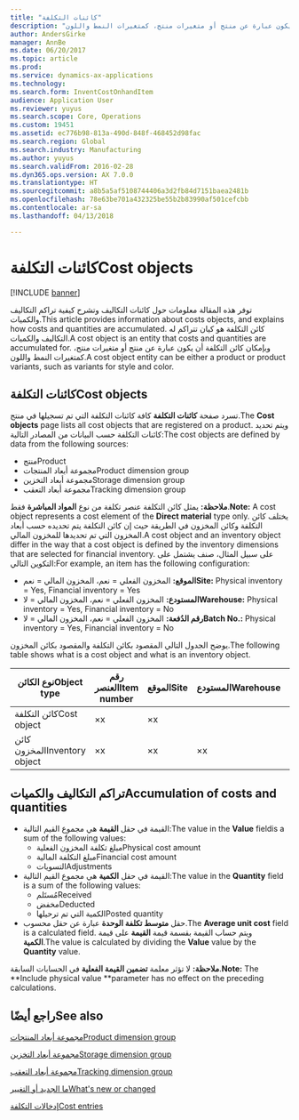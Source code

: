 ```yaml
---
title: "كائنات التكلفة"
description: "توفر هذه المقالة معلومات حول كائنات التكاليف وتشرح كيفية تراكم التكاليف والكميات. كائن التكلفة هو كيان تتراكم له التكاليف والكميات. وبإمكان كائن التكلفة أن يكون عبارة عن منتج أو متغيرات منتج، كمتغيرات النمط واللون."
author: AndersGirke
manager: AnnBe
ms.date: 06/20/2017
ms.topic: article
ms.prod: 
ms.service: dynamics-ax-applications
ms.technology: 
ms.search.form: InventCostOnhandItem
audience: Application User
ms.reviewer: yuyus
ms.search.scope: Core, Operations
ms.custom: 19451
ms.assetid: ec776b98-813a-490d-848f-468452d98fac
ms.search.region: Global
ms.search.industry: Manufacturing
ms.author: yuyus
ms.search.validFrom: 2016-02-28
ms.dyn365.ops.version: AX 7.0.0
ms.translationtype: HT
ms.sourcegitcommit: a8b5a5af5108744406a3d2fb84d7151baea2481b
ms.openlocfilehash: 78e63be701a432325be55b2b83990af501cefcbb
ms.contentlocale: ar-sa
ms.lasthandoff: 04/13/2018

---
```


# <a name="cost-objects"></a><span data-ttu-id="19323-105">كائنات التكلفة</span><span class="sxs-lookup"><span data-stu-id="19323-105">Cost objects</span></span>

[!INCLUDE [banner](../includes/banner.md)]

<span data-ttu-id="19323-106">توفر هذه المقالة معلومات حول كائنات التكاليف وتشرح كيفية تراكم التكاليف والكميات.</span><span class="sxs-lookup"><span data-stu-id="19323-106">This article provides information about costs objects, and explains how costs and quantities are accumulated.</span></span> <span data-ttu-id="19323-107">كائن التكلفة هو كيان تتراكم له التكاليف والكميات.</span><span class="sxs-lookup"><span data-stu-id="19323-107">A cost object is an entity that costs and quantities are accumulated for.</span></span> <span data-ttu-id="19323-108">وبإمكان كائن التكلفة أن يكون عبارة عن منتج أو متغيرات منتج، كمتغيرات النمط واللون.</span><span class="sxs-lookup"><span data-stu-id="19323-108">A cost object entity can be either a product or product variants, such as variants for style and color.</span></span>  

## <a name="cost-objects"></a><span data-ttu-id="19323-109">كائنات التكلفة</span><span class="sxs-lookup"><span data-stu-id="19323-109">Cost objects</span></span>

<span data-ttu-id="19323-110">تسرد صفحة **كائنات التكلفة** كافة كائنات التكلفة التي تم تسجيلها في منتج.</span><span class="sxs-lookup"><span data-stu-id="19323-110">The **Cost objects** page lists all cost objects that are registered on a product.</span></span> <span data-ttu-id="19323-111">ويتم تحديد كائنات التكلفة حسب البيانات من المصادر التالية:</span><span class="sxs-lookup"><span data-stu-id="19323-111">The cost objects are defined by data from the following sources:</span></span>

-   <span data-ttu-id="19323-112">منتج</span><span class="sxs-lookup"><span data-stu-id="19323-112">Product</span></span>
-   <span data-ttu-id="19323-113">مجموعة أبعاد المنتجات</span><span class="sxs-lookup"><span data-stu-id="19323-113">Product dimension group</span></span>
-   <span data-ttu-id="19323-114">مجموعة أبعاد التخزين</span><span class="sxs-lookup"><span data-stu-id="19323-114">Storage dimension group</span></span>
-   <span data-ttu-id="19323-115">مجموعة أبعاد التعقب</span><span class="sxs-lookup"><span data-stu-id="19323-115">Tracking dimension group</span></span>

<span data-ttu-id="19323-116">**ملاحظة:** يمثل كائن التكلفة عنصر تكلفة من نوع **المواد المباشرة** فقط.</span><span class="sxs-lookup"><span data-stu-id="19323-116">**Note:** A cost object represents a cost element of the **Direct material** type only.</span></span> <span data-ttu-id="19323-117">يختلف كائن التكلفة وكائن المخزون في الطريقة حيث إن كائن التكلفة يتم تحديده حسب أبعاد المخزون التي تم تحديدها للمخزون المالي.</span><span class="sxs-lookup"><span data-stu-id="19323-117">A cost object and an inventory object differ in the way that a cost object is defined by the inventory dimensions that are selected for financial inventory.</span></span> <span data-ttu-id="19323-118">على سبيل المثال، صنف يشتمل على التكوين التالي:</span><span class="sxs-lookup"><span data-stu-id="19323-118">For example, an item has the following configuration:</span></span>

-   <span data-ttu-id="19323-119">**الموقع:** المخزون الفعلي = نعم، المخزون المالي = نعم</span><span class="sxs-lookup"><span data-stu-id="19323-119">**Site:** Physical inventory = Yes, Financial inventory = Yes</span></span>
-   <span data-ttu-id="19323-120">**المستودع:** المخزون الفعلي = نعم، المخزون المالي = لا</span><span class="sxs-lookup"><span data-stu-id="19323-120">**Warehouse:** Physical inventory = Yes, Financial inventory = No</span></span>
-   <span data-ttu-id="19323-121">**رقم الدُفعة:** المخزون الفعلي = نعم، المخزون المالي = لا</span><span class="sxs-lookup"><span data-stu-id="19323-121">**Batch No.:** Physical inventory = Yes, Financial inventory = No</span></span>

<span data-ttu-id="19323-122">يوضح الجدول التالي المقصود بكائن التكلفة والمقصود بكائن المخزون.</span><span class="sxs-lookup"><span data-stu-id="19323-122">The following table shows what is a cost object and what is an inventory object.</span></span>

| <span data-ttu-id="19323-123">نوع الكائن</span><span class="sxs-lookup"><span data-stu-id="19323-123">Object type</span></span>      | <span data-ttu-id="19323-124">رقم العنصر</span><span class="sxs-lookup"><span data-stu-id="19323-124">Item number</span></span> | <span data-ttu-id="19323-125">الموقع</span><span class="sxs-lookup"><span data-stu-id="19323-125">Site</span></span> | <span data-ttu-id="19323-126">المستودع</span><span class="sxs-lookup"><span data-stu-id="19323-126">Warehouse</span></span> | <span data-ttu-id="19323-127">رقم الدُفعة</span><span class="sxs-lookup"><span data-stu-id="19323-127">Batch No.</span></span> |
|------------------|-------------|------|-----------|-----------|
| <span data-ttu-id="19323-128">كائن التكلفة</span><span class="sxs-lookup"><span data-stu-id="19323-128">Cost object</span></span>      | <span data-ttu-id="19323-129">×</span><span class="sxs-lookup"><span data-stu-id="19323-129">x</span></span>           | <span data-ttu-id="19323-130">×</span><span class="sxs-lookup"><span data-stu-id="19323-130">x</span></span>    |           |           |
| <span data-ttu-id="19323-131">كائن المخزون</span><span class="sxs-lookup"><span data-stu-id="19323-131">Inventory object</span></span> | <span data-ttu-id="19323-132">×</span><span class="sxs-lookup"><span data-stu-id="19323-132">x</span></span>           | <span data-ttu-id="19323-133">×</span><span class="sxs-lookup"><span data-stu-id="19323-133">x</span></span>    |  <span data-ttu-id="19323-134">×</span><span class="sxs-lookup"><span data-stu-id="19323-134">x</span></span>        | <span data-ttu-id="19323-135">×</span><span class="sxs-lookup"><span data-stu-id="19323-135">x</span></span>         |

## <a name="accumulation-of-costs-and-quantities"></a><span data-ttu-id="19323-136">تراكم التكاليف والكميات</span><span class="sxs-lookup"><span data-stu-id="19323-136">Accumulation of costs and quantities</span></span>
-   <span data-ttu-id="19323-137">القيمة في حقل **القيمة** هي مجموع القيم التالية:</span><span class="sxs-lookup"><span data-stu-id="19323-137">The value in the **Value** fieldis a sum of the following values:</span></span>
    -   <span data-ttu-id="19323-138">مبلغ تكلفة المخزون الفعلية</span><span class="sxs-lookup"><span data-stu-id="19323-138">Physical cost amount</span></span>
    -   <span data-ttu-id="19323-139">مبلغ التكلفة المالية</span><span class="sxs-lookup"><span data-stu-id="19323-139">Financial cost amount</span></span>
    -   <span data-ttu-id="19323-140">التسويات</span><span class="sxs-lookup"><span data-stu-id="19323-140">Adjustments</span></span>
-   <span data-ttu-id="19323-141">القيمة في حقل **الكمية** هي مجموع القيم التالية:</span><span class="sxs-lookup"><span data-stu-id="19323-141">The value in the **Quantity** field is a sum of the following values:</span></span>
    -   <span data-ttu-id="19323-142">مُستَلم</span><span class="sxs-lookup"><span data-stu-id="19323-142">Received</span></span>
    -   <span data-ttu-id="19323-143">مخفض</span><span class="sxs-lookup"><span data-stu-id="19323-143">Deducted</span></span>
    -   <span data-ttu-id="19323-144">الكمية التي تم ترحيلها</span><span class="sxs-lookup"><span data-stu-id="19323-144">Posted quantity</span></span>
-   <span data-ttu-id="19323-145">حقل **متوسط تكلفة الوحدة** عبارة عن حقل محسوب.</span><span class="sxs-lookup"><span data-stu-id="19323-145">The **Average unit cost** field is a calculated field.</span></span> <span data-ttu-id="19323-146">ويتم حساب القيمة بقسمة قيمة **القيمة** على قيمة **الكمية**.</span><span class="sxs-lookup"><span data-stu-id="19323-146">The value is calculated by dividing the **Value** value by the **Quantity** value.</span></span>

<span data-ttu-id="19323-147">**ملاحظة:** لا تؤثر معلمة **تضمين القيمة الفعلية** في الحسابات السابقة.</span><span class="sxs-lookup"><span data-stu-id="19323-147">**Note:** The **Include physical value **parameter has no effect on the preceding calculations.</span></span>

<a name="see-also"></a><span data-ttu-id="19323-148">راجع أيضًا</span><span class="sxs-lookup"><span data-stu-id="19323-148">See also</span></span>
--------

[<span data-ttu-id="19323-149">مجموعة أبعاد المنتجات</span><span class="sxs-lookup"><span data-stu-id="19323-149">Product dimension group</span></span>](https://technet.microsoft.com/en-us/library/aa499382.aspx)

[<span data-ttu-id="19323-150">مجموعة أبعاد التخزين</span><span class="sxs-lookup"><span data-stu-id="19323-150">Storage dimension group</span></span>](https://technet.microsoft.com/en-us/library/hh209317.aspx)

[<span data-ttu-id="19323-151">مجموعة أبعاد التعقب</span><span class="sxs-lookup"><span data-stu-id="19323-151">Tracking dimension group</span></span>](https://technet.microsoft.com/en-us/library/hh209465.aspx)

[<span data-ttu-id="19323-152">ما الجديد أو التغيير</span><span class="sxs-lookup"><span data-stu-id="19323-152">What's new or changed</span></span>](../../fin-and-ops/get-started/whats-new-changed.md)

[<span data-ttu-id="19323-153">إدخالات التكلفة</span><span class="sxs-lookup"><span data-stu-id="19323-153">Cost entries</span></span>](cost-entries.md)




